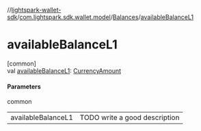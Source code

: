 //[lightspark-wallet-sdk](../../../index.md)/[com.lightspark.sdk.wallet.model](../index.md)/[Balances](index.md)/[availableBalanceL1](available-balance-l1.md)

# availableBalanceL1

[common]\
val [availableBalanceL1](available-balance-l1.md): [CurrencyAmount](../-currency-amount/index.md)

#### Parameters

common

| | |
|---|---|
| availableBalanceL1 | TODO write a good description |
